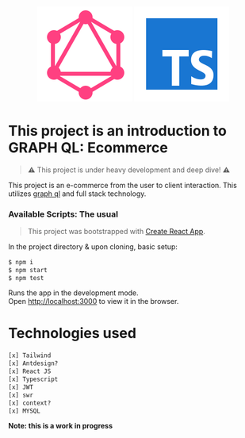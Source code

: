 <div align='center' display='flex'>

![LOGO](./github/assets/graphql-gh.svg)
![LOGO](./github/assets/typescript-gh.svg)

</div>

# This project is an introduction to GRAPH QL: Ecommerce

> ⚠️ This project is under heavy development and deep dive! ⚠️

This project is an e-commerce from the user to client interaction.
This utilizes [graph ql](https://graphql.org/) and full stack technology.

### Available Scripts: The usual

> This project was bootstrapped with [Create React App](https://github.com/facebook/create-react-app).

In the project directory & upon cloning, basic setup:

```
$ npm i
$ npm start
$ npm test
```

Runs the app in the development mode.\
Open [http://localhost:3000](http://localhost:3000) to view it in the browser.

# Technologies used

```
[x] Tailwind
[x] Antdesign?
[x] React JS
[x] Typescript
[x] JWT
[x] swr
[x] context?
[x] MYSQL
```

**Note: this is a work in progress**
